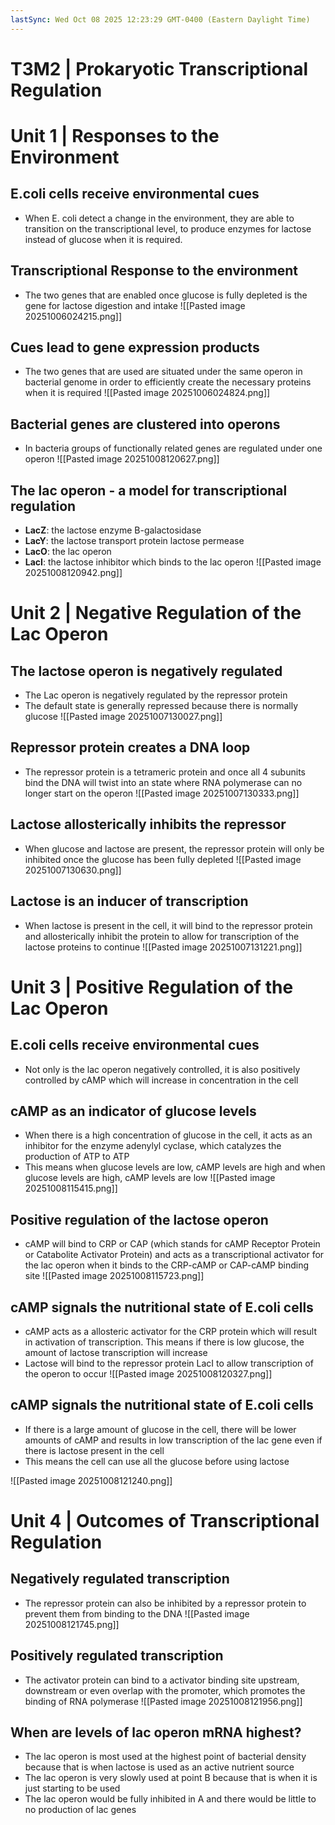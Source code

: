 ```yaml
---
lastSync: Wed Oct 08 2025 12:23:29 GMT-0400 (Eastern Daylight Time)
---
```

# T3M2 | Prokaryotic Transcriptional Regulation
# Unit 1 | Responses to the Environment
## E.coli cells receive environmental cues
- When E. coli detect a change in the environment, they are able to transition on the transcriptional level, to produce enzymes for lactose instead of glucose when it is required. 
## Transcriptional Response to the environment
- The two genes that are enabled once glucose is fully depleted is the gene for lactose digestion and intake
![[Pasted image 20251006024215.png]]
## Cues lead to gene expression products
- The two genes that are used are situated under the same operon in bacterial genome in order to efficiently create the necessary proteins when it is required
![[Pasted image 20251006024824.png]]
## Bacterial genes are clustered into operons
- In bacteria groups of functionally related genes are regulated under one operon
![[Pasted image 20251008120627.png]]
## The lac operon - a model for transcriptional regulation
- **LacZ**: the lactose enzyme B-galactosidase
- **LacY**: the lactose transport protein lactose
permease
- **LacO**: the lac operon
- **LacI**: the lactose inhibitor which binds to the lac operon
![[Pasted image 20251008120942.png]]
# Unit 2 | Negative Regulation of the Lac Operon
## The lactose operon is negatively regulated
- The Lac operon is negatively regulated by the repressor protein
- The default state is generally repressed because there is normally glucose
![[Pasted image 20251007130027.png]]
## Repressor protein creates a DNA loop
- The repressor protein is a tetrameric protein and once all 4 subunits bind the DNA will twist into an state where RNA polymerase can no longer start on the operon
![[Pasted image 20251007130333.png]]
## Lactose allosterically inhibits the repressor
- When glucose and lactose are present, the repressor protein will only be inhibited once the glucose has been fully depleted
![[Pasted image 20251007130630.png]]
## Lactose is an inducer of transcription
- When lactose is present in the cell, it will bind to the repressor protein and allosterically inhibit the protein to allow for transcription of the lactose proteins to continue
![[Pasted image 20251007131221.png]]
# Unit 3 | Positive Regulation of the Lac Operon
## E.coli cells receive environmental cues
- Not only is the lac operon negatively controlled, it is also positively controlled by cAMP which will increase in concentration in the cell
## cAMP as an indicator of glucose levels
- When there is a high concentration of glucose in the cell, it acts as an inhibitor for the enzyme adenylyl cyclase, which catalyzes the production of ATP to ATP
- This means when glucose levels are low, cAMP levels are high and when glucose levels are high, cAMP levels are low
![[Pasted image 20251008115415.png]]
## Positive regulation of the lactose operon
- cAMP will bind to CRP or CAP (which stands for cAMP Receptor Protein or Catabolite Activator Protein) and acts as a transcriptional activator for the lac operon when it binds to the CRP-cAMP or CAP-cAMP binding site
![[Pasted image 20251008115723.png]]
## cAMP signals the nutritional state of E.coli cells
- cAMP acts as a allosteric activator for the CRP protein which will result in activation of transcription. This means if there is low glucose, the amount of lactose transcription will increase
- Lactose will bind to the repressor protein LacI to allow transcription of the operon to occur
![[Pasted image 20251008120327.png]]
## cAMP signals the nutritional state of E.coli cells
- If there is a large amount of glucose in the cell, there will be lower amounts of cAMP and results in low transcription of the lac gene even if there is lactose present in the cell
- This means the cell can use all the glucose before using lactose

![[Pasted image 20251008121240.png]]
# Unit 4 | Outcomes of Transcriptional Regulation
## Negatively regulated transcription
- The repressor protein can also be inhibited by a repressor protein to prevent them from binding to the DNA
![[Pasted image 20251008121745.png]]
## Positively regulated transcription
- The activator protein can bind to a activator binding site upstream, downstream or even overlap with the promoter, which promotes the binding of RNA polymerase
![[Pasted image 20251008121956.png]]
## When are levels of lac operon mRNA highest?
- The lac operon is most used at the highest point of bacterial density because that is when lactose is used as an active nutrient source
- The lac operon is very slowly used at point B because that is when it is just starting to be used
- The lac operon would be fully inhibited in A and there would be little to no production of lac genes